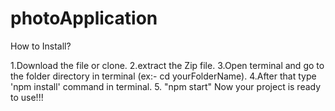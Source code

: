 # photoApplication


How to Install?

1.Download the file or clone.
2.extract the Zip file.
3.Open terminal and go to the folder directory in terminal (ex:- cd yourFolderName). 
4.After that type 'npm install' command in terminal. 
5. "npm start" Now your project is ready to use!!!
